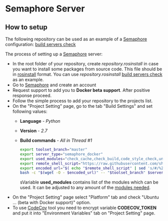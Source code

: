 # Semaphore Server

## How to setup

The following repository can be used as an example of a [Semaphore](https://semaphoreci.com/) configuration: [build servers check](https://github.com/shadow-robot/build-servers-check)

The process of setting up a [Semaphore](https://semaphoreci.com/) server:

  * In the root folder of your repository, create *repository.rosinstall* in case you want to install some packages from source code. This file should be in [rosinstall](http://wiki.ros.org/rosinstall) format.
      You can use *repository.rosinstall* [build servers check](https://github.com/shadow-robot/build-servers-check) as an example.
  * Go to [Semaphore](https://semaphoreci.com/) and create an account
  * Request support to add you to **Docker beta support**. After positive response proceed.
  * Follow the simple process to add your repository to the projects list.
  * On the "Project Setting" page, go to the tab "Build Settings" and set following values:
    * **Language** - *Python*
    * **Version** - *2.7*
    * **Build commands** - *All in Thread #1*
      ```bash
      export toolset_branch="master"
      export server_type="semaphore_docker"
      export used_modules="check_cache,check_build,code_style_check,unit_tests,check_deb,codecov_tool"
      export remote_shell_script="https://raw.githubusercontent.com/shadow-robot/sr-build-tools/$toolset_branch/bin/sr-run-ci-build.sh"
      export encoded_url="$( echo "$remote_shell_script" | sed 's/#/%23/g' )"
      bash -c "$(wget -O - $encoded_url)" -- "$toolset_branch" $server_type $used_modules
      ```
      
      sVariable **used_modules** contains list of the modules which can be used. It can be adjusted to any amount of the [modules needed](../modules.md).
  * On the "Project Setting" page select "Platform" tab and check "Ubuntu ... (beta with Docker support)" option.
  * To use [CodeCov](https://codecov.io) tool you need to encrypt variable **CODECOV_TOKEN** and put it into "Environment Variables" tab on "Project Setting" page. 
